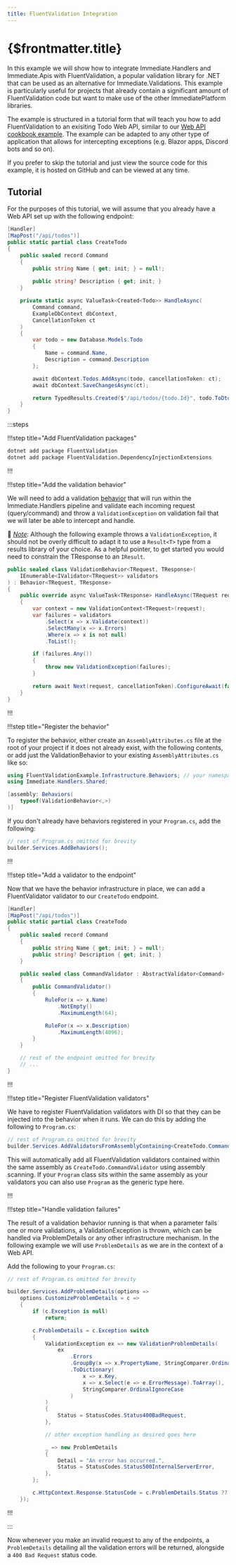 ```yaml
---
title: FluentValidation Integration
---
```


# {$frontmatter.title}

<script>
    import GitHubButton from '$lib/components/GitHubButton.svelte';
    import Divider from '$lib/components/Divider.svelte';
</script>

In this example we will show how to integrate Immediate.Handlers and Immediate.Apis with FluentValidation, a popular validation library for .NET that can be used as an alternative for Immediate.Validations. This example is particularly useful for projects that already contain a significant amount of FluentValidation code but want to make use of the other ImmediatePlatform libraries.

The example is structured in a tutorial form that will teach you how to add FluentValidation to an exisiting Todo Web API, similar to our [Web API cookbook example](/docs/cookbook/web-api). The example can be adapted to any other type of application that allows for intercepting exceptions (e.g. Blazor apps, Discord bots and so on).

If you prefer to skip the tutorial and just view the source code for this example, it is hosted on GitHub and can be viewed at any time.

<GitHubButton link="https://github.com/ImmediatePlatform/Immediate.Dev/tree/main/cookbook/FluentValidationExample" text="View example's source code on GitHub" />

<Divider />

## Tutorial

For the purposes of this tutorial, we will assume that you already have a Web API set up with the following endpoint:

```cs |copy|title="Features/Todos/CreateTodo.cs
[Handler]
[MapPost("/api/todos")]
public static partial class CreateTodo
{
    public sealed record Command
    {
        public string Name { get; init; } = null!;
        
        public string? Description { get; init; }
    }

    private static async ValueTask<Created<Todo>> HandleAsync(
        Command command,
        ExampleDbContext dbContext,
        CancellationToken ct
    )
    {
        var todo = new Database.Models.Todo
        {
            Name = command.Name,
            Description = command.Description
        };

        await dbContext.Todos.AddAsync(todo, cancellationToken: ct);
        await dbContext.SaveChangesAsync(ct);

        return TypedResults.Created($"/api/todos/{todo.Id}", todo.ToDto());
    }
}
```

:::steps

!!!step title="Add FluentValidation packages"

```bash |copy|title=terminal
dotnet add package FluentValidation
dotnet add package FluentValidation.DependencyInjectionExtensions
```

!!!

!!!step title="Add the validation behavior"

We will need to add a validation [behavior](/docs/Immediate.Handlers/creating-behaviors) that will run within the Immediate.Handlers pipeline and validate each incoming request (query/command) and throw a `ValidationException` on validation fail that we will later be able to intercept and handle.

📝 _<u>Note</u>_: Although the following example throws a `ValidationException`, it should not be overly difficult to adapt it to use a `Result<T>` type from a results library of your choice. As a helpful pointer, to get started you would need to constrain the TResponse to an `IResult`.

```cs |copy|title=Infrastructure/Behaviors/ValidationBehavior
public sealed class ValidationBehavior<TRequest, TResponse>(
    IEnumerable<IValidator<TRequest>> validators
) : Behavior<TRequest, TResponse>
{
    public override async ValueTask<TResponse> HandleAsync(TRequest request, CancellationToken cancellationToken)
    {
        var context = new ValidationContext<TRequest>(request);
        var failures = validators
            .Select(x => x.Validate(context))
            .SelectMany(x => x.Errors)
            .Where(x => x is not null)
            .ToList();

        if (failures.Any())
        {
            throw new ValidationException(failures);
        }

        return await Next(request, cancellationToken).ConfigureAwait(false);
    }
}
```

!!!

!!!step title="Register the behavior"

To register the behavior, either create an `AssemblyAttributes.cs` file at the root of your project if it does not already exist, with the following contents, or add just the ValidationBehavior to your existing `AssemblyAttributes.cs` like so:

```cs |copy|title=AssemblyAttributes.cs {3-5}
using FluentValidationExample.Infrastructure.Behaviors; // your namespace here;
using Immediate.Handlers.Shared;

[assembly: Behaviors(
    typeof(ValidationBehavior<,>)
)]
```

If you don't already have behaviors registered in your `Program.cs`, add the following:

```cs |copy|title=Program.cs
// rest of Program.cs omitted for brevity
builder.Services.AddBehaviors();
```

!!!

!!!step title="Add a validator to the endpoint"

Now that we have the behavior infrastructure in place, we can add a FluentValidator validator to our `CreateTodo` endpoint.

```cs |copy|title="Features/Todos/CreateTodo.cs {9-18}
[Handler]
[MapPost("/api/todos")]
public static partial class CreateTodo
{
    public sealed record Command
    {
        public string Name { get; init; } = null!;        
        public string? Description { get; init; }
    }

    public sealed class CommandValidator : AbstractValidator<Command>
    {
        public CommandValidator()
        {
            RuleFor(x => x.Name)
                .NotEmpty()
                .MaximumLength(64);

            RuleFor(x => x.Description)
                .MaximumLength(4096);
        }
    }

    // rest of the endpoint omitted for brevity
    // ...
}
```

!!!

!!!step title="Register FluentValidation validators"

We have to register FluentValidation validators with DI so that they can be injected into the behavior when it runs. We can do this by adding the following to `Program.cs`:

```cs |copy|title=Program.cs
// rest of Program.cs omitted for brevity
builder.Services.AddValidatorsFromAssemblyContaining<CreateTodo.CommandValidator>();
```

This will automatically add all FluentValidation validators contained within the same assembly as `CreateTodo.CommandValidator` using assembly scanning. If your `Program` class sits within the same assembly as your validators you can also use `Program` as the generic type here.

!!!

!!!step title="Handle validation failures"

The result of a validation behavior running is that when a parameter fails one or more validations, a ValidationException is thrown, which can be handled via ProblemDetails or any other infrastructure mechanism. In the following example we will use `ProblemDetails` as we are in the context of a Web API.

Add the following to your `Program.cs`:

```cs |copy|title=Program.cs
// rest of Program.cs omitted for brevity

builder.Services.AddProblemDetails(options =>
    options.CustomizeProblemDetails = c =>
    {
        if (c.Exception is null)
            return;

        c.ProblemDetails = c.Exception switch
        {
            ValidationException ex => new ValidationProblemDetails(
                ex
                    .Errors
                    .GroupBy(x => x.PropertyName, StringComparer.OrdinalIgnoreCase)
                    .ToDictionary(
                        x => x.Key,
                        x => x.Select(e => e.ErrorMessage).ToArray(),
                        StringComparer.OrdinalIgnoreCase
                    )
            )
            {
                Status = StatusCodes.Status400BadRequest,
            },

            // other exception handling as desired goes here

            _ => new ProblemDetails
            {
                Detail = "An error has occurred.",
                Status = StatusCodes.Status500InternalServerError,
            },
        };

        c.HttpContext.Response.StatusCode = c.ProblemDetails.Status ?? StatusCodes.Status500InternalServerError;
    });
```

!!!

:::

Now whenever you make an invalid request to any of the endpoints, a `ProblemDetails` detailing all the validation errors will be returned, alongside a `400 Bad Request` status code.

